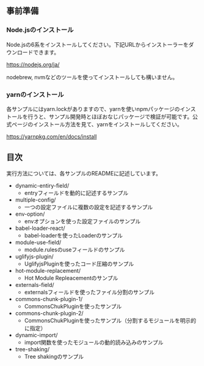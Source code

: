 ## 事前準備

### Node.jsのインストール

Node.jsの6系をインストールしてください。下記URLからインストーラーをダウンロードできます。

https://nodejs.org/ja/

nodebrew, nvmなどのツールを使ってインストールしても構いません。

### yarnのインストール

各サンプルにはyarn.lockがありますので、yarnを使いnpmパッケージのインストールを行うと、サンプル開発時とほぼおなじパッケージで検証が可能です。公式ページのインストール方法を見て、yarnをインストールしてください。

https://yarnpkg.com/en/docs/install

## 目次

実行方法については、各サンプルのREADMEに記述しています。

- dynamic-entiry-field/
  - entryフィールドを動的に記述するサンプル
- multiple-config/
  - 一つの設定ファイルに複数の設定を記述するサンプル
- env-option/
  - envオプションを使った設定ファイルのサンプル
- babel-loader-react/
  - babel-loaderを使ったLoaderのサンプル
- module-use-field/
  - module.rulesのuseフィールドのサンプル
- uglifyjs-plugin/
  - UglifyjsPluginを使ったコード圧縮のサンプル
- hot-module-replacement/
  - Hot Module Repleacementのサンプル
- externals-field/
  - externalsフィールドを使ったファイル分割のサンプル
- commons-chunk-plugin-1/
  - CommonsChukPluginを使ったサンプル
- commons-chunk-plugin-2/
  - CommonsChukPluginを使ったサンプル（分割するモジュールを明示的に指定）
- dynamic-import/
  - import関数を使ったモジュールの動的読み込みのサンプル
- tree-shaking/
  - Tree shakingのサンプル
